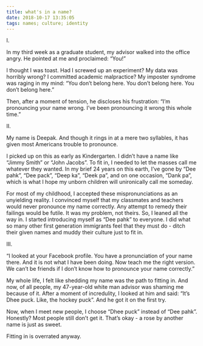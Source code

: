 ```yaml
---
title: what's in a name? 
date: 2018-10-17 13:35:05
tags: names; culture; identity
---
```


I.

In my third week as a graduate student, my advisor walked into the office
angry. He pointed at me and proclaimed: “You!”

I thought I was toast. Had I screwed up an experiment? My data was horribly
wrong? I committed academic malpractice? My imposter syndrome was raging in my
mind: “You don’t belong here. You don’t belong here. You don’t belong here.” 

Then, after a moment of tension, he discloses his frustration: “I’m pronouncing
your name wrong. I’ve been pronouncing it wrong this whole time.”

II.

My name is Deepak. And though it rings in at a mere two syllables, it has given
most Americans trouble to pronounce.

I picked up on this as early as Kindergarten. I didn’t have a name like “Jimmy
Smith” or “John Jacobs”. To fit in, I needed to let the masses call me whatever
they wanted. In my brief 24 years on this earth, I’ve gone by “Dee pahk”, “Dee
pack”, “Deep ka”, “Deek pa”, and on one occasion, “Dank pa”, which is what I
hope my unborn children will unironically call me someday.

For most of my childhood, I accepted these mispronunciations as an unyielding
reality. I convinced myself that my classmates and teachers would never
pronounce my name correctly. Any attempt to remedy their failings would be
futile. It was my problem, not theirs. So, I leaned all the way in. I started
introducing myself as “Dee pahk” to everyone. I did what so many other first
generation immigrants feel that they must do - ditch their given names and
muddy their culture just to fit in.

III. 

“I looked at your Facebook profile. You have a pronunciation of your name
there. And it is not what I have been doing. Now teach me the right version. We
can’t be friends if I don’t know how to pronounce your name correctly.”

My whole life, I felt like shedding my name was the path to fitting in.  And
now, of all people, my 47-year-old white man advisor was shaming me because of
it. After a moment of incredulity, I looked at him and said: “It’s Dhee puck.
Like, the hockey puck”. And he got it on the first try.

Now, when I meet new people, I choose “Dhee puck” instead of “Dee pahk”.
Honestly? Most people still don’t get it. That’s okay - a rose by another name
is just as sweet.

Fitting in is overrated anyway.
